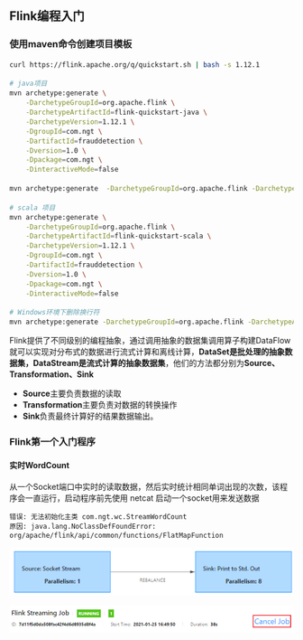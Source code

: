 ## Flink编程入门

### 使用maven命令创建项目模板

```sh
curl https://flink.apache.org/q/quickstart.sh | bash -s 1.12.1

# java项目
mvn archetype:generate \
    -DarchetypeGroupId=org.apache.flink \
    -DarchetypeArtifactId=flink-quickstart-java \
    -DarchetypeVersion=1.12.1 \
    -DgroupId=com.ngt \
    -DartifactId=frauddetection \
    -Dversion=1.0 \
    -Dpackage=com.ngt \
    -DinteractiveMode=false
    
mvn archetype:generate  -DarchetypeGroupId=org.apache.flink -DarchetypeArtifactId=flink-quickstart-java -DarchetypeVersion=1.12.0 -DgroupId=com.ngt -DartifactId=flink-java -Dversion=1.0 -Dpackage=com.ngt -DinteractiveMode=false

# scala 项目    
mvn archetype:generate \
    -DarchetypeGroupId=org.apache.flink \
    -DarchetypeArtifactId=flink-quickstart-scala \
    -DarchetypeVersion=1.12.1 \
    -DgroupId=com.ngt \
    -DartifactId=frauddetection \
    -Dversion=1.0 \
    -Dpackage=com.ngt \
    -DinteractiveMode=false

# Windows环境下删除换行符    
mvn archetype:generate -DarchetypeGroupId=org.apache.flink -DarchetypeArtifactId=flink-quickstart-scala -DarchetypeVersion=1.12.0 -DgroupId=com.ngt -DartifactId=flink-scala -Dversion=1.0 -Dpackage=com.ngt -DinteractiveMode=false
```



Flink提供了不同级别的编程抽象，通过调用抽象的数据集调用算子构建DataFlow就可以实现对分布式的数据进行流式计算和离线计算，**DataSet是批处理的抽象数据集，DataStream是流式计算的抽象数据集**，他们的方法都分别为**Source、Transformation、Sink**

- **Source**主要负责数据的读取
- **Transformation**主要负责对数据的转换操作
- **Sink**负责最终计算好的结果数据输出。

### Flink第一个入门程序

####  实时WordCount

从一个Socket端口中实时的读取数据，然后实时统计相同单词出现的次数，该程序会一直运行，启动程序前先使用 netcat 启动一个socket用来发送数据

```
错误: 无法初始化主类 com.ngt.wc.StreamWordCount
原因: java.lang.NoClassDefFoundError: org/apache/flink/api/common/functions/FlatMapFunction
```



![image-20210125133348665](image/image-20210125133348665.png)



![image-20210125165114818](image/image-20210125165114818.png)